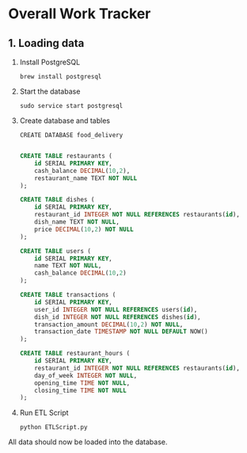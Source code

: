 # Overall Work Tracker

## 1. Loading data

1. Install PostgreSQL

    `brew install postgresql`

2. Start the database

    `sudo service start postgresql`

3. Create database and tables

    `CREATE DATABASE food_delivery`

    ```SQL

    CREATE TABLE restaurants (
        id SERIAL PRIMARY KEY,
        cash_balance DECIMAL(10,2),
        restaurant_name TEXT NOT NULL
    );

    CREATE TABLE dishes (
        id SERIAL PRIMARY KEY,
        restaurant_id INTEGER NOT NULL REFERENCES restaurants(id),
        dish_name TEXT NOT NULL,
        price DECIMAL(10,2) NOT NULL
    );

    CREATE TABLE users (
        id SERIAL PRIMARY KEY,
        name TEXT NOT NULL,
        cash_balance DECIMAL(10,2)
    );

    CREATE TABLE transactions (
        id SERIAL PRIMARY KEY,
        user_id INTEGER NOT NULL REFERENCES users(id),
        dish_id INTEGER NOT NULL REFERENCES dishes(id),
        transaction_amount DECIMAL(10,2) NOT NULL,
        transaction_date TIMESTAMP NOT NULL DEFAULT NOW()
    );

    CREATE TABLE restaurant_hours (
        id SERIAL PRIMARY KEY,
        restaurant_id INTEGER NOT NULL REFERENCES restaurants(id),
        day_of_week INTEGER NOT NULL,
        opening_time TIME NOT NULL,
        closing_time TIME NOT NULL
    );


    ```

4. Run ETL Script

    `python ETLScript.py`

All data should now be loaded into the database.
